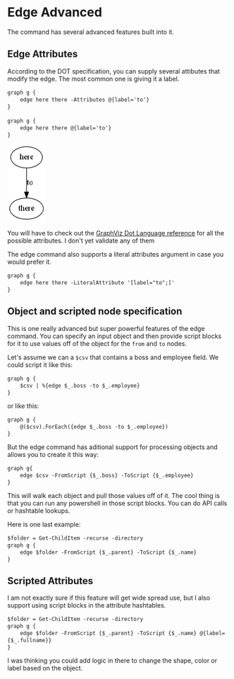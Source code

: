 # Edge Advanced
The command has several advanced features built into it.

## Edge Attributes
According to the DOT specification, you can supply several attibutes that modify the edge. The most common one is giving it a label.

    graph g {
        edge here there -Attributes @{label='to'}
    }

    graph g {
        edge here there @{label='to'}
    }


[![Source](images/hereToThere.png)](images/hereToThere.png)

You will have to check out the [GraphViz Dot Language reference](http://graphviz.org/content/attrs) for all the possible attributes. I don't yet validate any of them

The edge command also supports a literal attributes argument in case you would prefer it.

    graph g {
        edge here there -LiteralAttribute '[label="to";]'
    }

## Object and scripted node specification
This is one really advanced but super powerful features of the edge command. You can specify an input object and then provide script blocks for it to use values off of the object for the `from` and `to` nodes.

Let's assume we can a `$csv` that contains a boss and employee field. We could script it like this:

    graph g {
        $csv | %{edge $_.boss -to $_.employee}
    }

or like this:

    graph g {
        @($csv).ForEach({edge $_.boss -to $_.employee})
    }

But the edge command has aditional support for processing objects and allows you to create it this way:

    graph g{
        edge $csv -FromScript {$_.boss} -ToScript {$_.employee}
    }

This will walk each object and pull those values off of it. The cool thing is that you can run any powershell in those script blocks. You can do API calls or hashtable lookups.

Here is one last example:

    $folder = Get-ChildItem -recurse -directory
    graph g {
        edge $folder -FromScript {$_.parent} -ToScript {$_.name}
    }

## Scripted Attributes
I am not exactly sure if this feature will get wide spread use, but I also support using script blocks in the attribute hashtables.

    $folder = Get-ChildItem -recurse -directory
    graph g {
        edge $folder -FromScript {$_.parent} -ToScript {$_.name} @{label={$_.fullname}}
    }

I was thinking you could add logic in there to change the shape, color or label based on the object.